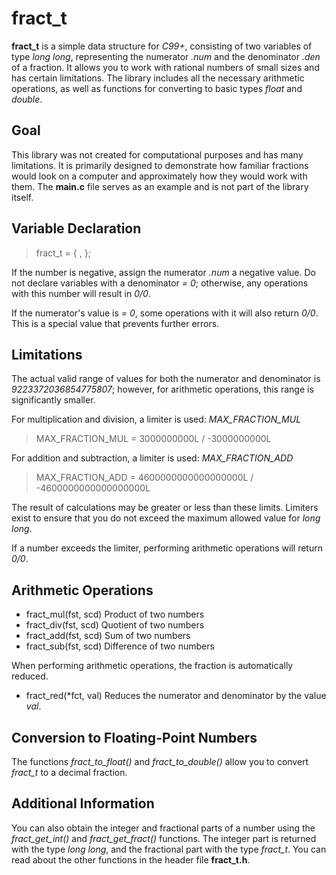 # fract_t

**fract_t** is a simple data structure for *C99+*, consisting of two variables of
type *long long*, representing the numerator *.num* and the denominator *.den* of
a fraction. It allows you to work with rational numbers of small sizes and has
certain limitations. The library includes all the necessary arithmetic operations,
as well as functions for converting to basic types *float* and *double*.

## Goal

This library was not created for computational purposes and has many limitations.
It is primarily designed to demonstrate how familiar fractions would look on a
computer and approximately how they would work with them. The **main.c** file
serves as an example and is not part of the library itself.

## Variable Declaration

> fract_t <name> = { <num>, <den> };

If the number is negative, assign the numerator *.num* a negative value. Do not
declare variables with a denominator *= 0*; otherwise, any operations with this
number will result in *0/0*.

If the numerator's value is *= 0*, some operations with it will also return *0/0*.
This is a special value that prevents further errors.

## Limitations

The actual valid range of values for both the numerator and denominator is
*9223372036854775807*; however, for arithmetic operations, this range is
significantly smaller.

For multiplication and division, a limiter is used: *MAX_FRACTION_MUL*
> MAX_FRACTION_MUL = 3000000000L / -3000000000L

For addition and subtraction, a limiter is used: *MAX_FRACTION_ADD*
> MAX_FRACTION_ADD = 4600000000000000000L / -4600000000000000000L

The result of calculations may be greater or less than these limits.
Limiters exist to ensure that you do not exceed the maximum allowed value
for *long long*.

If a number exceeds the limiter, performing arithmetic operations will return *0/0*.

## Arithmetic Operations

- fract_mul(fst, scd)   Product of two numbers
- fract_div(fst, scd)   Quotient of two numbers
- fract_add(fst, scd)   Sum of two numbers
- fract_sub(fst, scd)   Difference of two numbers

When performing arithmetic operations, the fraction is automatically reduced.

- fract_red(\*fct, val) Reduces the numerator and denominator by the value *val*.

## Conversion to Floating-Point Numbers

The functions *fract_to_float()* and *fract_to_double()* allow you
to convert *fract_t* to a decimal fraction.

## Additional Information

You can also obtain the integer and fractional parts of a number using the
*fract_get_int()* and *fract_get_fract()* functions. The integer part is returned
with the type *long long*, and the fractional part with the type *fract_t*.
You can read about the other functions in the header file **fract_t.h**.